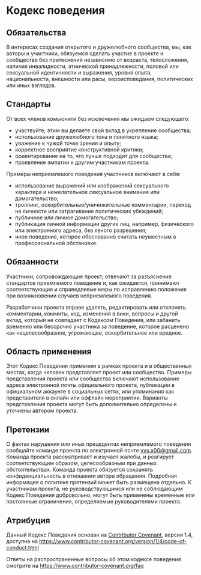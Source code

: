 # Кодекс поведения

## Обязательства

В интересах создания открытого и дружелюбного сообщества, мы, как авторы и участники, обязуемся сделать участие в проекте и сообществе без притеснений независимо от возраста, телосложения, наличия инвалидности, этнической принадлежности, половой или сексуальной идентичности и выражения, уровня опыта, национальности, внешности или расы, вероисповедания, политических или иных взглядов.

## Стандарты

От всех членов комьюнити без исключения мы ожидаем следующего:

- участвуйте, этим вы делаете свой вклад в укрепление сообщества;
- использование дружелюбного тона и понятного языка;
- уважение к чужой точке зрения и опыту;
- корректное восприятие конструктивной критики;
- ориентирование на то, что лучше подходит для сообщества;
- проявление эмпатии к другим участникам проекта.

Примеры неприемлемого поведения участников включают в себя:

- использование выражений или изображений сексуального характера и нежелательное сексуальное внимание или домогательство;
- троллинг, оскорбительные/уничижительные комментарии, переход на личности или затрагивание политических убеждений;
- публичное или личное домогательство;
- публикация личной информации других лиц, например, физического или электронного адреса, без явного разрешения;
- иное поведение, которое обоснованно считать неуместным в профессиональной обстановке.

## Обязанности

Участники, сопровождающие проект, отвечают за разъяснение стандартов приемлемого поведение и, как ожидается, принимают соответствующие и справедливые меры по исправлению положения при возникновении случаев неприемлемого поведения.

Разработчики проекта вправе удалять, редактировать или отклонять комментарии, коммиты, код, изменения в вики, вопросы и другой вклад, который не совпадает с Кодексом Поведения, или забанить временно или бессрочно участника за поведение, которое расценено как нецелесообразное, угрожающее, оскорбительное или вредное.

## Область применения

Этот Кодекс Поведения применим в рамках проекта и в общественных местах, когда человек представляет проект или сообщество. Примеры представления проекта или сообщества включают использование адреса электронной почты официального проекта, публикации в официальном аккаунте в социальных сетях, или упоминания как представителя в онлайн или оффлайн мероприятии. Варианты представления проекта могут быть дополнительно определены и уточнены автором проекта.

## Претензии

О фактах нарушения или иных прецедентах неприемлемого поведения сообщайте команде проекта по электронной почте vvs.x00@gmail.com. Команда проекта рассматривает и изучает жалобы, и реагирует соответствующим образом, целесообразным при данных обстоятельствах. Команда проекта обязуется сохранять конфиденциальность в отношении автора обращения. Подробная информация о политике претензий может быть размещена отдельно. К участникам проекта, не руководствующимся или не соблюдающим Кодекс Поведения добровольно, могут быть применены временные или постоянные ограничения, определяемые руководителями проекта.

## Атрибуция

Данный Кодекс Поведения основан на [Contributor Covenant][homepage], версия 1.4,
доступна на https://www.contributor-covenant.org/version/1/4/code-of-conduct.html

[homepage]: https://www.contributor-covenant.org

Ответы на распространенные вопросы об этом кодексе поведения смотрите на
https://www.contributor-covenant.org/faq
